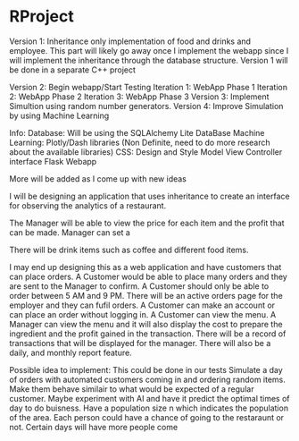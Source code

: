 # RProject



Version 1: Inheritance only implementation of food and drinks and employee. This part will likely go away once I implement the webapp since I will implement the inheritance through the database structure. 
Version 1 will be done in a separate C++ project

Version 2: Begin webapp/Start Testing Iteration 1: WebApp Phase 1 Iteration 2: WebApp Phase 2 Iteration 3: WebApp Phase 3 Version 3: Implement Simultion using random number generators. Version 4: Improve Simulation by using Machine Learning

Info: Database: Will be using the SQLAlchemy Lite DataBase Machine Learning: Plotly/Dash libraries (Non Definite, need to do more research about the available libraries) CSS: Design and Style Model View Controller interface Flask Webapp

More will be added as I come up with new ideas

I will be designing an application that uses inheritance to create an interface for observing the analytics of a restaurant.

The Manager will be able to view the price for each item and the profit that can be made. Manager can set a

There will be drink items such as coffee and different food items.

I may end up designing this as a web application and have customers that can place orders. A Customer would be able to place many orders and they are sent to the Manager to confirm. A Customer should only be able to order between 5 AM and 9 PM. There will be an active orders page for the employer and they can fufil orders. A Customer can make an account or can place an order without logging in. A Customer can view the menu. A Manager can view the menu and it will also display the cost to prepare the ingredient and the profit gained in the transaction. There will be a record of transactions that will be displayed for the manager. There will also be a daily, and monthly report feature.

Possible idea to implement: This could be done in our tests Simulate a day of orders with automated customers coming in and ordering random items. Make them behave similair to what would be expected of a regular customer. Maybe experiment with AI and have it predict the optimal times of day to do buisness. Have a population size n which indicates the population of the area. Each person could have a chance of going to the restaraunt or not. Certain days will have more people come






